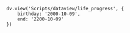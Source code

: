 ```dataviewjs
dv.view('Scripts/dataview/life_progress', {
    birthday: '2000-10-09',
    end: '2200-10-09'
})
```

